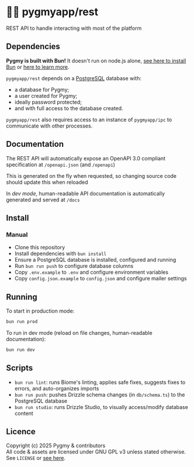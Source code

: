 # 🐰🌐 pygmyapp/rest
REST API to handle interacting with most of the platform

## Dependencies
**Pygmy is built with Bun!** It doesn't run on node.js alone, [see here to install Bun](https://bun.com/docs/installation) or [here to learn more](https://bun.sh).

`pygmyapp/rest` depends on a [PostgreSQL](https://www.postgresql.org/) database with:
- a database for Pygmy;
- a user created for Pygmy;
- ideally password protected;
- and with full access to the database created.

`pygmyapp/rest` also requires access to an instance of `pygmyapp/ipc` to communicate with other processes.

## Documentation

The REST API will automatically expose an OpenAPI 3.0 compliant specification at `/openapi.json` (and `/openapi`)

This is generated on the fly when requested, so changing source code should update this when reloaded

In *dev mode*, human-readable API documentation is automatically generated and served at `/docs` 

## Install

### Manual

- Clone this repository
- Install dependencies with `bun install`
- Ensure a PostgreSQL database is installed, configured and running
- Run `bun run push` to configure database columns
- Copy `.env.example` to `.env` and configure environment variables
- Copy `config.json.example` to `config.json` and configure mailer settings

## Running

To start in production mode:

```sh
bun run prod
```

To run in dev mode (reload on file changes, human-readable documentation):

```sh
bun run dev
```

## Scripts

- `bun run lint`: runs Biome's linting, applies safe fixes, suggests fixes to errors, and auto-organizes imports
- `bun run push`: pushes Drizzle schema changes (in `db/schema.ts`) to the PostgreSQL database
- `bun run studio`: runs Drizzle Studio, to visually access/modify database content

## Licence
Copyright (c) 2025 Pygmy & contributors  
All code & assets are licensed under GNU GPL v3 unless stated otherwise.  
See `LICENSE` or [see here](https://www.gnu.org/licenses/gpl-3.0.txt).
